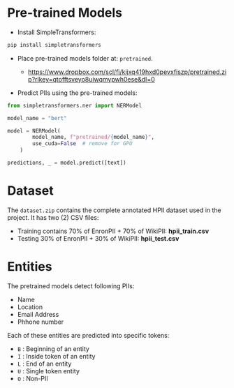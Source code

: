 # Pre-trained Models

- Install SimpleTransformers:
```bash
pip install simpletransformers
```

- Place pre-trained models folder at: `pretrained`.
  - https://www.dropbox.com/scl/fi/kijxq419hxd0pevxfiszp/pretrained.zip?rlkey=qtofftsveyo8uiwqmypwh0ese&dl=0

- Predict PIIs using the pre-trained models:
```python
from simpletransformers.ner import NERModel

model_name = "bert"

model = NERModel(
        model_name, f"pretrained/{model_name}",
        use_cuda=False  # remove for GPU
    )

predictions, _ = model.predict([text])
```

# Dataset

The `dataset.zip` contains the complete annotated HPII dataset used in the project.
It has two (2) CSV files:
- Training contains 70% of EnronPII + 70% of WikiPII: **hpii_train.csv**
- Testing 30% of EnronPII + 30% of WikiPII: **hpii_test.csv**

# Entities

The pretrained models detect following PIIs:
- Name
- Location
- Email Address
- Phhone number

Each of these entities are predicted into specific tokens:
- `B` : Beginning of an entity
- `I` : Inside token of an entity
- `L` : End of an entity
- `U` : Single token entity
- `O` : Non-PII

